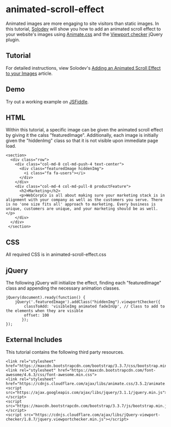 # animated-scroll-effect
Animated images are more engaging to site visitors than static images. In this tutorial, [Solodev](https://www.solodev.com/) will show you how to add an animated scroll effect to your website's images using [Animate.css](https://daneden.github.io/animate.css/) and the [Viewport checker](https://github.com/dirkgroenen/jQuery-viewport-checker) jQuery plugin. 

## Tutorial

For detailed instructions, view Solodev's [Adding an Animated Scroll Effect to your Images](https://www.solodev.com/blog/web-design/adding-an-animated-scroll-effect-to-your-images.stml) article.

## Demo

Try out a working example on [JSFiddle](https://jsfiddle.net/solodev/nybm4pa7/).

## HTML

Within this tutorial, a specific image can be given the animated scroll effect by giving it the calss "featuredImage". Additionally, each image is initially given the "hiddenImg" class so that it is not visible upon immediate page load.

```
<section>
  <div class="row">
    <div class="col-md-8 col-md-push-4 text-center">
      <div class="featuredImage hiddenImg">
        <i class="fa fa-users"></i>
      </div>
    </div>
    <div class="col-md-4 col-md-pull-8 productFeature">
      <h2>Marketing</h2>
      <p>WebCorpCo is all about making sure your marketing stack is in alignment with your company as well as the customers you serve. There is no 'one size fits all' approach to marketing. Every business is unique, customers are unique, and your marketing should be as well.</p>
    </div>
  </div>
 </section>
```
## CSS

All required CSS is in animated-scroll-effect.css

## jQuery

The following jQuery will initialize the effect, finding each "featuredImage" class and appending the necessary animation classes.
```
jQuery(document).ready(function() {
	jQuery('.featuredImage').addClass("hiddenImg").viewportChecker({
	    classToAdd: 'visibleImg animated fadeInUp', // Class to add to the elements when they are visible
	    offset: 100    
	   });   
});            
```

## External Includes

This tutorial contains the following third party resources.
```
<link rel="stylesheet" href="https://maxcdn.bootstrapcdn.com/bootstrap/3.3.7/css/bootstrap.min.css">
<link rel="stylesheet" href="https://maxcdn.bootstrapcdn.com/font-awesome/4.6.3/css/font-awesome.min.css">
<link rel="stylesheet" href="https://cdnjs.cloudflare.com/ajax/libs/animate.css/3.5.2/animate.css">
<script src="https://ajax.googleapis.com/ajax/libs/jquery/3.1.1/jquery.min.js"></script>
<script src="https://maxcdn.bootstrapcdn.com/bootstrap/3.3.7/js/bootstrap.min.js"></script>
<script src="https://cdnjs.cloudflare.com/ajax/libs/jQuery-viewport-checker/1.8.7/jquery.viewportchecker.min.js"></script>
```